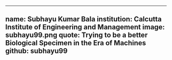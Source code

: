 ---
name: Subhayu Kumar Bala
institution: Calcutta Institute of Engineering and Management
image: subhayu99.png
quote: Trying to be a better Biological Specimen in the Era of Machines
github: subhayu99
------
